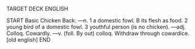 TARGET DECK
ENGLISH

START
Basic
Chicken
Back: —n. 1 a domestic fowl. B its flesh as food. 2 young bird of a domestic fowl. 3 youthful person (is no chicken). —adj. Colloq. Cowardly. —v. (foll. By out) colloq. Withdraw through cowardice. [old english]
END
